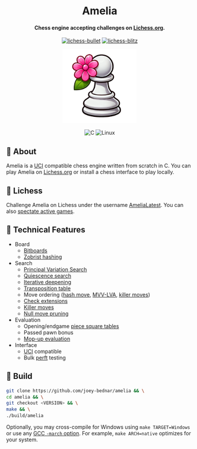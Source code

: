 <div align="center">

# Amelia
#### Chess engine accepting challenges on [Lichess.org](https://lichess.org/@/AmeliaLatest).

[![lichess-bullet](https://lichess-shield.vercel.app/api?username=AmeliaLatest&format=bullet)](https://lichess.org/@/AmeliaLatest/perf/bullet)
[![lichess-blitz](https://lichess-shield.vercel.app/api?username=AmeliaLatest&format=blitz)](https://lichess.org/@/AmeliaLatest/perf/blitz)

<img src="logo.png" alt="logo" width="200px" height="200px"/>

![C](https://img.shields.io/badge/c-%2300599C.svg?style=for-the-badge&logo=c&logoColor=white)
![Linux](https://img.shields.io/badge/Linux-FCC624?style=for-the-badge&logo=linux&logoColor=black)

</div>

## :hibiscus: About

Amelia is a [UCI](https://www.chessprogramming.org/UCI) compatible chess engine written
from scratch in C. You can play Amelia on [Lichess.org](https://lichess.org/@/AmeliaLatest) or
install a chess interface to play locally.

## :hibiscus: Lichess

Challenge Amelia on Lichess under the username [AmeliaLatest](https://lichess.org/@/AmeliaLatest).
You can also [spectate active games](https://lichess.org/@/AmeliaLatest/tv).

## :hibiscus: Technical Features

- Board
    - [Bitboards](https://www.chessprogramming.org/Bitboards)
    - [Zobrist hashing](https://en.wikipedia.org/wiki/Zobrist_hashing)
- Search
    - [Principal Variation Search](https://en.wikipedia.org/wiki/Principal_variation_search)
    - [Quiescence search](https://en.wikipedia.org/wiki/Quiescence_search)
    - [Iterative deepening](https://www.chessprogramming.org/Iterative_Deepening)
    - [Transposition table](https://en.wikipedia.org/wiki/Transposition_table)
    - Move ordering ([hash move](https://www.chessprogramming.org/Hash_Move), [MVV-LVA](https://www.chessprogramming.org/MVV-LVA), [killer moves](https://www.chessprogramming.org/Killer_Move))
    - [Check extensions](https://www.chessprogramming.org/Check_Extensions)
    - [Killer moves](https://www.chessprogramming.org/Killer_Move)
    - [Null move pruning](https://en.wikipedia.org/wiki/Null-move_heuristic)
- Evaluation
    - Opening/endgame [piece square tables](https://www.chessprogramming.org/Piece-Square_Tables)
    - Passed pawn bonus
    - [Mop-up evaluation](https://www.chessprogramming.org/Mop-up_Evaluation)
- Interface
    - [UCI](https://en.wikipedia.org/wiki/Universal_Chess_Interface) compatible
    - Bulk [perft](https://www.chessprogramming.org/Perft) testing

## :hibiscus: Build

```bash
git clone https://github.com/joey-bednar/amelia && \
cd amelia && \
git checkout <VERSION> && \
make && \
./build/amelia
```

Optionally, you may cross-compile for Windows using `make TARGET=Windows` or use any [GCC `-march` option](https://gcc.gnu.org/onlinedocs/gcc/x86-Options.html).
For example, `make ARCH=native` optimizes for your system.
